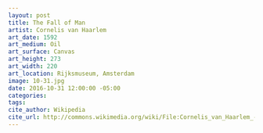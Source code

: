 ```yaml
---
layout: post
title: The Fall of Man
artist: Cornelis van Haarlem
art_date: 1592
art_medium: Oil
art_surface: Canvas
art_height: 273
art_width: 220
art_location: Rijksmuseum, Amsterdam
image: 10-31.jpg
date: 2016-10-31 12:00:00 -05:00
categories:
tags:
cite_author: Wikipedia
cite_url: http://commons.wikimedia.org/wiki/File:Cornelis_van_Haarlem_-_De_zondeval.jpg
---
```

